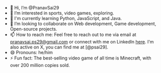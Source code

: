 - 👋 Hi, I’m @PranavSai29
- 👀 I’m interested in sports, video games, exploring. 
- 🌱 I'm currently learning Python, JavaScript, and Java. 
- 💞️ I’m looking to collaborate on Web development, Game development, Open-source projects.
- 📫 How to reach me: Feel free to reach out to me via email at pranavsai.ps29@gmail.com or connect with me on LinkedIn [here](https://www.linkedin.com/in/pranav-sai-aluvala-3a981a320/). I'm also active on X, you   can find me at [@psai29].
- 😄 Pronouns: he/him
- ⚡ Fun fact: The best-selling video game of all time is Minecraft, with over 200 million copies sold.

<!---
PranavSai29/PranavSai29 is a ✨ special ✨ repository because its `README.md` (this file) appears on your GitHub profile.
You can click the Preview link to take a look at your changes.
--->
